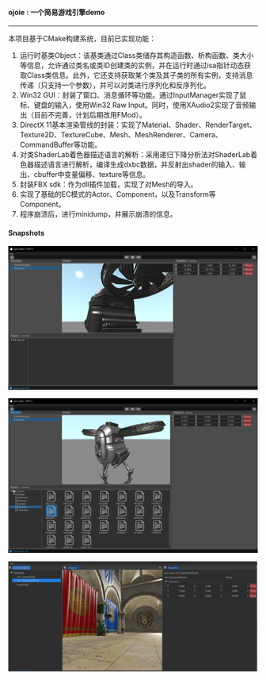 #### ojoie : 一个简易游戏引擎demo
***
本项目基于CMake构建系统，目前已实现功能：

1. 运行时基类Object：该基类通过Class类储存其构造函数、析构函数、类大小等信息，允许通过类名或类ID创建类的实例，并在运行时通过isa指针动态获取Class类信息。此外，它还支持获取某个类及其子类的所有实例，支持消息传递（只支持一个参数），并可以对类进行序列化和反序列化。
1. Win32 GUI：封装了窗口、消息循环等功能。通过InputManager实现了鼠标、键盘的输入，使用Win32 Raw Input。同时，使用XAudio2实现了音频输出（目前不完善，计划后期改用FMod）。
1. DirectX 11基本渲染管线的封装：实现了Material、Shader、RenderTarget、Texture2D、TextureCube、Mesh、MeshRenderer、Camera、CommandBuffer等功能。
1. 对类ShaderLab着色器描述语言的解析：采用递归下降分析法对ShaderLab着色器描述语言进行解析，编译生成dxbc数据，并反射出shader的输入、输出、cbuffer中变量偏移、texture等信息。
1. 封装FBX sdk：作为dll插件加载，实现了对Mesh的导入。
1. 实现了基础的EC模式的Actor、Component，以及Transform等Component。
1. 程序崩溃后，进行minidump，并展示崩溃的信息。



#### Snapshots
![snapshot1](snapshots/Screenshot0.png)

![snapshot2](snapshots/Screenshot1.png)

![snapshot3](snapshots/Screenshot2.png)

